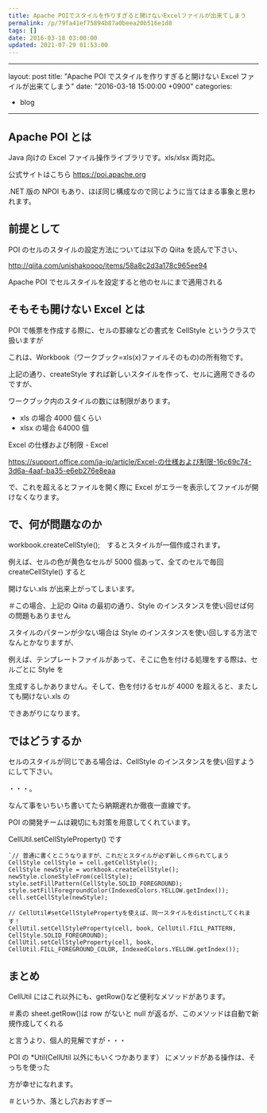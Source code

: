 ```yaml
---
title: Apache POIでスタイルを作りすぎると開けないExcelファイルが出来てしまう
permalink: /p/79fa41ef75894b87a0beea20b516e1d8
tags: []
date: 2016-03-18 03:00:00
updated: 2021-07-29 01:53:00
---
```


---

layout: post
title: "Apache POI でスタイルを作りすぎると開けない Excel ファイルが出来てしまう"
date: "2016-03-18 15:00:00 +0900"
categories:

- blog

---

## Apache POI とは

Java 向けの Excel ファイル操作ライブラリです。xls/xlsx 両対応。

公式サイトはこちら <a href="https://poi.apache.org"><https://poi.apache.org>

.NET 版の NPOI もあり、ほぼ同じ構成なので同じように当てはまる事象と思われます。

## 前提として

POI のセルのスタイルの設定方法については以下の Qiita を読んで下さい、

<a href="http://qiita.com/unishakoooo/items/58a8c2d3a178c965ee94"><http://qiita.com/unishakoooo/items/58a8c2d3a178c965ee94>

Apache POI でセルスタイルを設定すると他のセルにまで適用される

## そもそも開けない Excel とは

POI で帳票を作成する際に、セルの罫線などの書式を CellStyle というクラスで扱いますが

これは、Workbook（ワークブック=xls(x)ファイルそのもの)の所有物です。

上記の通り、createStyle すれば新しいスタイルを作って、セルに適用できるのですが、

ワークブック内のスタイルの数には制限があります。

- xls の場合 4000 個くらい
- xlsx の場合 64000 個

Excel の仕様および制限 - Excel

<a href="https://support.office.com/ja-jp/article/Excel-%E3%81%AE%E4%BB%95%E6%A7%98%E3%81%8A%E3%82%88%E3%81%B3%E5%88%B6%E9%99%90-16c69c74-3d6a-4aaf-ba35-e6eb276e8eaa"><https://support.office.com/ja-jp/article/Excel-の仕様および制限-16c69c74-3d6a-4aaf-ba35-e6eb276e8eaa>

で、これを超えるとファイルを開く際に Excel がエラーを表示してファイルが開けなくなります。

## で、何が問題なのか

workbook.createCellStyle();　するとスタイルが一個作成されます。

例えば、セルの色が黄色なセルが 5000 個あって、全てのセルで毎回 createCellStyle() すると

開けない.xls が出来上がってしまいます。

＃この場合、上記の Qiita の最初の通り、Style のインスタンスを使い回せば何の問題もありません

スタイルのパターンが少ない場合は Style のインスタンスを使い回しする方法でなんとかなりますが、

例えば、テンプレートファイルがあって、そこに色を付ける処理をする際は、セルごとに Style を

生成するしかありません。そして、色を付けるセルが 4000 を超えると、またしても開けない.xls の

できあがりになります。

## ではどうするか

セルのスタイルが同じである場合は、CellStyle のインスタンスを使い回すようにして下さい。

・・・。

なんて事をいちいち書いてたら納期遅れか徹夜一直線です。

POI の開発チームは親切にも対策を用意してくれています。

CellUtil.setCellStyleProperty() です

```
`// 普通に書くとこうなりますが、これだとスタイルが必ず新しく作られてしまう
CellStyle cellStyle = cell.getCellStyle();
CellStyle newStyle = workbook.createCellStyle();
newStyle.cloneStyleFrom(cellStyle);
style.setFillPattern(CellStyle.SOLID_FOREGROUND);
style.setFillForegroundColor(IndexedColors.YELLOW.getIndex());
cell.setCellStyle(newStyle);

// CellUtil#setCellStylePropertyを使えば、同一スタイルをdistinctしてくれます！
CellUtil.setCellStyleProperty(cell, book, CellUtil.FILL_PATTERN, CellStyle.SOLID_FOREGROUND);
CellUtil.setCellStyleProperty(cell, book, CellUtil.FILL_FOREGROUND_COLOR, IndexedColors.YELLOW.getIndex());
```

## まとめ

CellUtil にはこれ以外にも、getRow()など便利なメソッドがあります。

＃素の sheet.getRow()は row がないと null が返るが、このメソッドは自動で新規作成してくれる

と言うより、個人的見解ですが・・・

POI の \*Util(CellUtil 以外にもいくつかあります） にメソッドがある操作は、そっちを使った

方が幸せになれます。

＃というか、落とし穴おおすぎー
